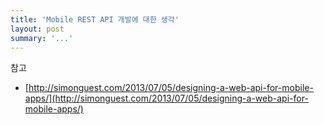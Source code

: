 ```yaml
---
title: 'Mobile REST API 개발에 대한 생각'
layout: post
summary: '...'
---
```


참고

* [http://simonguest.com/2013/07/05/designing-a-web-api-for-mobile-apps/](http://simonguest.com/2013/07/05/designing-a-web-api-for-mobile-apps/)

